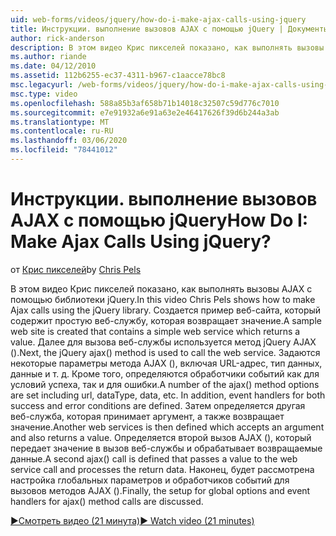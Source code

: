 ```yaml
---
uid: web-forms/videos/jquery/how-do-i-make-ajax-calls-using-jquery
title: Инструкции. выполнение вызовов AJAX с помощью jQuery | Документы Майкрософт
author: rick-anderson
description: В этом видео Крис пикселей показано, как выполнять вызовы AJAX с помощью библиотеки jQuery. Создается пример веб-сайта, который содержит простую веб-службу, которая возвращает...
ms.author: riande
ms.date: 04/12/2010
ms.assetid: 112b6255-ec37-4311-b967-c1aacce78bc8
msc.legacyurl: /web-forms/videos/jquery/how-do-i-make-ajax-calls-using-jquery
msc.type: video
ms.openlocfilehash: 588a85b3af658b71b14018c32507c59d776c7010
ms.sourcegitcommit: e7e91932a6e91a63e2e46417626f39d6b244a3ab
ms.translationtype: MT
ms.contentlocale: ru-RU
ms.lasthandoff: 03/06/2020
ms.locfileid: "78441012"
---
```

# <a name="how-do-i-make-ajax-calls-using-jquery"></a><span data-ttu-id="602cd-105">Инструкции. выполнение вызовов AJAX с помощью jQuery</span><span class="sxs-lookup"><span data-stu-id="602cd-105">How Do I: Make Ajax Calls Using jQuery?</span></span>

<span data-ttu-id="602cd-106">от [Крис пикселей](https://twitter.com/chrispels)</span><span class="sxs-lookup"><span data-stu-id="602cd-106">by [Chris Pels](https://twitter.com/chrispels)</span></span>

<span data-ttu-id="602cd-107">В этом видео Крис пикселей показано, как выполнять вызовы AJAX с помощью библиотеки jQuery.</span><span class="sxs-lookup"><span data-stu-id="602cd-107">In this video Chris Pels shows how to make Ajax calls using the jQuery library.</span></span> <span data-ttu-id="602cd-108">Создается пример веб-сайта, который содержит простую веб-службу, которая возвращает значение.</span><span class="sxs-lookup"><span data-stu-id="602cd-108">A sample web site is created that contains a simple web service which returns a value.</span></span> <span data-ttu-id="602cd-109">Далее для вызова веб-службы используется метод jQuery AJAX ().</span><span class="sxs-lookup"><span data-stu-id="602cd-109">Next, the jQuery ajax() method is used to call the web service.</span></span> <span data-ttu-id="602cd-110">Задаются некоторые параметры метода AJAX (), включая URL-адрес, тип данных, данные и т. д. Кроме того, определяются обработчики событий как для условий успеха, так и для ошибки.</span><span class="sxs-lookup"><span data-stu-id="602cd-110">A number of the ajax() method options are set including url, dataType, data, etc. In addition, event handlers for both success and error conditions are defined.</span></span> <span data-ttu-id="602cd-111">Затем определяется другая веб-служба, которая принимает аргумент, а также возвращает значение.</span><span class="sxs-lookup"><span data-stu-id="602cd-111">Another web services is then defined which accepts an argument and also returns a value.</span></span> <span data-ttu-id="602cd-112">Определяется второй вызов AJAX (), который передает значение в вызов веб-службы и обрабатывает возвращаемые данные.</span><span class="sxs-lookup"><span data-stu-id="602cd-112">A second ajax() call is defined that passes a value to the web service call and processes the return data.</span></span> <span data-ttu-id="602cd-113">Наконец, будет рассмотрена настройка глобальных параметров и обработчиков событий для вызовов методов AJAX ().</span><span class="sxs-lookup"><span data-stu-id="602cd-113">Finally, the setup for global options and event handlers for ajax() method calls are discussed.</span></span>

[<span data-ttu-id="602cd-114">&#9654;Смотреть видео (21 минута)</span><span class="sxs-lookup"><span data-stu-id="602cd-114">&#9654; Watch video (21 minutes)</span></span>](https://channel9.msdn.com/Blogs/ASP-NET-Site-Videos/how-do-i-make-ajax-calls-using-jquery)
